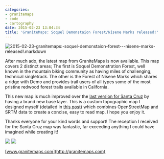 ```yaml
---
categories:
- granitemaps
- code
- cartography
date: 2015-02-23 13:04:34
title: 'GraniteMaps: Soquel Demonstaion Forest/Nisene Marks released!'
---
```


<img class="img-fluid" src="http://s3-us-west-2.amazonaws.com/pedaldp/images/2015-02-granitemaps:-soquel-demonstaion-forest---nisene-marks-released!/coverphotohq.jpg" alt="2015-02-23-granitemaps:-soquel-demonstaion-forest---nisene-marks-released!.markdown">

After much ado, the latest map from GraniteMaps is now available. This map covers 2 distinct areas; The first is Soquel Demonstration Forest, well known in the mountain biking community as having miles of challenging, technical singletrack. The other is the Forest of Nisene Marks which shares a ridge with Demo and provides trail users of all types some of the most pristine redwood forest trails available in California.

This new map is much improved over the [last version for Santa Cruz](http://granitemaps.com/#wilder) by having a brand new base layer. This is a custom topographic map I designed myself (detailed in [this post](http://pedaldrivenprogramming.com/2015/01/creating-nice-looking-topo-maps-for-use-in--granitemaps/)) which combines OpenStreetMap and SRTM data to create a concise, easy to read map. I hope you enjoy it.

Thanks everyone for your kind words and support! The reception I received for the Santa Cruz map was fantastic, far exceeding anything I could have imagined while creating it!

<a href="https://itunes.apple.com/US/app/id964521508?mt=8"><img src="http://s3-us-west-2.amazonaws.com/pedaldp/images/2015-02-granitemaps:-soquel-demonstaion-forest---nisene-marks-released!/appstore.png"/></a> <a href="https://play.google.com/store/apps/details?id=com.ionicframework.gmnmsdf735722"><img src="http://s3-us-west-2.amazonaws.com/pedaldp/images/2015-02-granitemaps:-soquel-demonstaion-forest---nisene-marks-released!/playstore.png"/></a>

[www.granitemaps.com](http://granitemaps.com)
